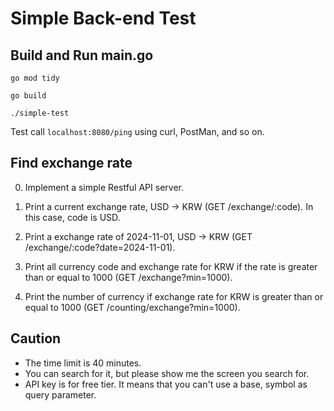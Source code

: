 # Simple Back-end Test

## Build and Run main.go

```
go mod tidy

go build

./simple-test
```

Test call `localhost:8080/ping` using curl, PostMan, and so on.

## Find exchange rate

0. Implement a simple Restful API server.


1. Print a current exchange rate, USD -> KRW (GET /exchange/:code).
   In this case, code is USD.


2. Print a exchange rate of 2024-11-01, USD -> KRW (GET /exchange/:code?date=2024-11-01).


3. Print all currency code and exchange rate for KRW if the rate is greater than or equal to 1000 (GET /exchange?min=1000).


4. Print the number of currency if exchange rate for KRW is greater than or equal to 1000 (GET /counting/exchange?min=1000).

## Caution
- The time limit is 40 minutes.
- You can search for it, but please show me the screen you search for.
- API key is for free tier. It means that you can't use a base, symbol as query parameter.
